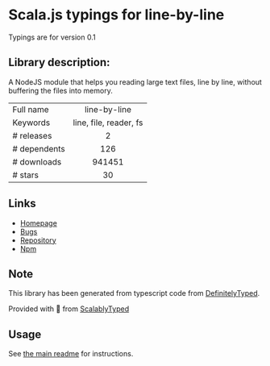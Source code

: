 
# Scala.js typings for line-by-line

Typings are for version 0.1

## Library description:
A NodeJS module that helps you reading large text files, line by line, without buffering the files into memory.

|                    |                 |
| ------------------ | :-------------: |
| Full name          | line-by-line |
| Keywords           | line, file, reader, fs |
| # releases         | 2 |
| # dependents       | 126 |
| # downloads        | 941451 |
| # stars            | 30 |

## Links
- [Homepage](https://github.com/Osterjour/line-by-line)
- [Bugs](https://github.com/Osterjour/line-by-line/issues)
- [Repository](https://github.com/Osterjour/line-by-line)
- [Npm](https://www.npmjs.com/package/line-by-line)
    


## Note
This library has been generated from typescript code from [DefinitelyTyped](https://definitelytyped.org).

Provided with :purple_heart: from [ScalablyTyped](https://github.com/oyvindberg/ScalablyTyped)

## Usage
See [the main readme](../../readme.md) for instructions.


